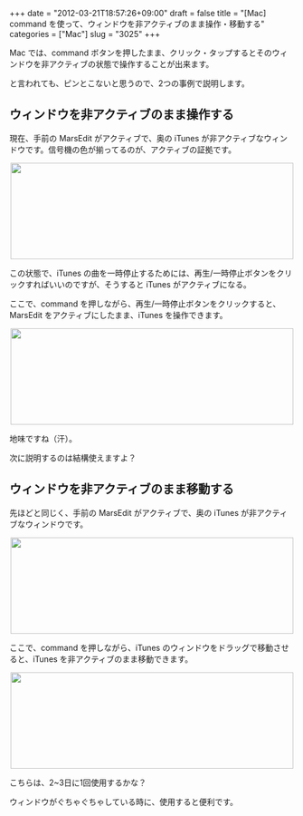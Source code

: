 +++
date = "2012-03-21T18:57:26+09:00"
draft = false
title = "[Mac] command を使って、ウィンドウを非アクティブのまま操作・移動する"
categories = ["Mac"]
slug = "3025"
+++

Mac では、command ボタンを押したまま、クリック・タップするとそのウィンドウを非アクティブの状態で操作することが出来ます。

と言われても、ピンとこないと思うので、2つの事例で説明します。

<h2>ウィンドウを非アクティブのまま操作する</h2>

現在、手前の MarsEdit がアクティブで、奥の iTunes が非アクティブなウィンドウです。信号機の色が揃ってるのが、アクティブの証拠です。

<img style="display:block; margin-left:auto; margin-right:auto;" src="/images/2012/03/3025_1.png" border="0" width="500" height="170" />

この状態で、iTunes の曲を一時停止するためには、再生/一時停止ボタンをクリックすればいいのですが、そうすると iTunes がアクティブになる。

ここで、command を押しながら、再生/一時停止ボタンをクリックすると、MarsEdit をアクティブにしたまま、iTunes を操作できます。

<img style="display:block; margin-left:auto; margin-right:auto;" src="/images/2012/03/3025_2.png" border="0" width="500" height="170" />

地味ですね（汗）。

次に説明するのは結構使えますよ？

<h2>ウィンドウを非アクティブのまま移動する</h2>

先ほどと同じく、手前の MarsEdit がアクティブで、奥の iTunes が非アクティブなウィンドウです。

<img style="display:block; margin-left:auto; margin-right:auto;" src="/images/2012/03/3025_1.png" border="0" width="500" height="170" />

ここで、command を押しながら、iTunes のウィンドウをドラッグで移動させると、iTunes を非アクティブのまま移動できます。

<img style="display:block; margin-left:auto; margin-right:auto;" src="/images/2012/03/3025_4.png" border="0" width="500" height="170" />

こちらは、2~3日に1回使用するかな？

ウィンドウがぐちゃぐちゃしている時に、使用すると便利です。
